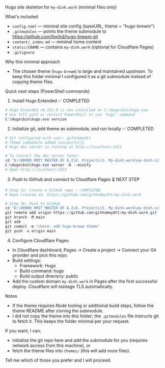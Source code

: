 Hugo site skeleton for `my-dinh.work` (minimal files only)

What's included
- `config.toml` — minimal site config (baseURL, theme = "hugo-brewm")
- `.gitmodules` — points the theme submodule to https://github.com/foxihd/hugo-brewm.git
- `content/_index.md` — minimal home content
- `static/CNAME` — contains `my-dinh.work` (optional for Cloudflare Pages)
- `.gitignore`

Why this minimal approach
- The chosen theme (`hugo-brewm`) is large and maintained upstream. To keep this folder minimal I configured it as a git submodule instead of copying theme files.

Quick next steps (PowerShell commands)

1) Install Hugo Extended ✅ COMPLETED
```powershell
# Hugo Extended v0.151.0 is now installed at C:\Hugo\bin\hugo.exe
# Use full path or restart PowerShell to use 'hugo' command
C:\Hugo\bin\hugo.exe version
```

2) Initialize git, add theme as submodule, and run locally ✅ COMPLETED
```powershell
# Git configured with user: githubmydtt
# Theme submodule added successfully
# Hugo dev server is running at http://localhost:1313

# To restart the dev server later:
cd "D:\00000 RMIT MASTER OF A.I\0. Projects\5. My-dinh.work\my-dinh-site"
C:\Hugo\bin\hugo.exe server -D --minify
# Open http://localhost:1313
```

3) Push to GitHub and connect to Cloudflare Pages ⏳ NEXT STEP
```powershell
# Step 3a: Create a GitHub repo ✅ COMPLETED
# Repo created at: https://github.com/githubmydtt/my-dinh.work

# Step 3b: Push to GitHub
cd "D:\00000 RMIT MASTER OF A.I\0. Projects\5. My-dinh.work\my-dinh-site"
git remote add origin https://github.com/githubmydtt/my-dinh.work.git
git branch -M main
git add .
git commit -m "chore: add hugo-brewm theme"
git push -u origin main
```

4) Configure Cloudflare Pages
- In Cloudflare dashboard, Pages → Create a project → Connect your Git provider and pick this repo.
- Build settings:
  - Framework: Hugo
  - Build command: hugo
  - Build output directory: public
- Add the custom domain `my-dinh.work` in Pages after the first successful deploy. Cloudflare will manage TLS automatically.

Notes
- If the theme requires Node tooling or additional build steps, follow the theme README after cloning the submodule.
- I did not copy the theme into this folder; the `.gitmodules` file instructs git to fetch it. This keeps the folder minimal per your request.

If you want, I can:
- initialize the git repo here and add the submodule for you (requires network access from this machine), or
- fetch the theme files into `themes/` (this will add more files).

Tell me which of those you prefer and I will proceed.
